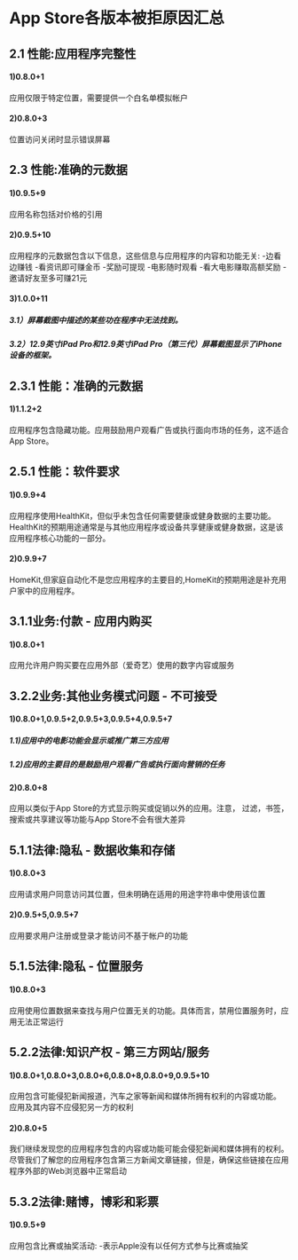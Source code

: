 # App Store各版本被拒原因汇总
## 2.1 性能:应用程序完整性
#### 1)0.8.0+1 
 应用仅限于特定位置，需要提供一个白名单模拟帐户
#### 2)0.8.0+3
 位置访问关闭时显示错误屏幕
## 2.3 性能:准确的元数据

#### 1)0.9.5+9
 应用名称包括对价格的引用
#### 2)0.9.5+10
应用程序的元数据包含以下信息，这些信息与应用程序的内容和功能无关:
-边看边赚钱 -看资讯即可赚金币 -奖励可提现 -电影随时观看 -看大电影赚取高额奖励 -邀请好友至多可赚21元 
#### 3)1.0.0+11
##### 3.1）屏幕截图中描述的某些功在程序中无法找到。
##### 3.2）12.9英寸iPad Pro和12.9英寸iPad Pro（第三代）屏幕截图显示了iPhone设备的框架。 
  
## 2.3.1 性能：准确的元数据
#### 1)1.1.2+2
应用程序包含隐藏功能。应用鼓励用户观看广告或执行面向市场的任务，这不适合App Store。    

## 2.5.1 性能：软件要求
#### 1)0.9.9+4
应用程序使用HealthKit，但似乎未包含任何需要健康或健身数据的主要功能。
HealthKit的预期用途通常是与其他应用程序或设备共享健康或健身数据，这是该应用程序核心功能的一部分。
#### 2)0.9.9+7
HomeKit,但家庭自动化不是您应用程序的主要目的,HomeKit的预期用途是补充用户家中的应用程序。

## 3.1.1业务:付款 - 应用内购买
#### 1)0.8.0+1 
应用允许用户购买要在应用外部（爱奇艺）使用的数字内容或服务
## 3.2.2业务:其他业务模式问题 - 不可接受 
#### 1)0.8.0+1,0.9.5+2,0.9.5+3,0.9.5+4,0.9.5+7
##### 1.1)应用中的电影功能会显示或推广第三方应用
##### 1.2)应用的主要目的是鼓励用户观看广告或执行面向营销的任务
#### 2)0.8.0+8
应用以类似于App Store的方式显示购买或促销以外的应用。注意， 过滤，书签，搜索或共享建议等功能与App Store不会有很大差异 
 
## 5.1.1法律:隐私 - 数据收集和存储
#### 1)0.8.0+3
应用请求用户同意访问其位置，但未明确在适用的用途字符串中使用该位置
#### 2)0.9.5+5,0.9.5+7
应用要求用户注册或登录才能访问不基于帐户的功能

## 5.1.5法律:隐私 - 位置服务
#### 1)0.8.0+3
应用使用位置数据来查找与用户位置无关的功能。具体而言，禁用位置服务时，应用无法正常运行
## 5.2.2法律:知识产权 - 第三方网站/服务 
#### 1)0.8.0+1,0.8.0+3,0.8.0+6,0.8.0+8,0.8.0+9,0.9.5+10
应用包含可能侵犯新闻报道，汽车之家等新闻和媒体所拥有权利的内容或功能。
应用及其内容不应侵犯另一方的权利
#### 2)0.8.0+5
我们继续发现您的应用程序包含的内容或功能可能会侵犯新闻和媒体拥有的权利。 尽管我们了解您的应用程序包含第三方新闻文章链接，但是，确保这些链接在应用程序外部的Web浏览器中正常启动

## 5.3.2法律:赌博，博彩和彩票 
#### 1)0.9.5+9
应用包含比赛或抽奖活动: -表示Apple没有以任何方式参与比赛或抽奖 


